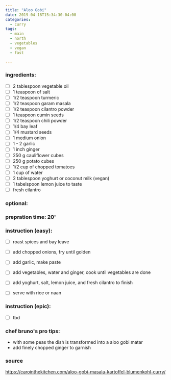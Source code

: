 ```yaml
---
title: "Aloo Gobi"
date: 2019-04-18T15:34:30-04:00
categories:
  - curry
tags:
  - main 
  - north
  - vegetables
  - vegan
  - fast

---
```


### ingredients:

- [ ] 2 tablespoon vegetable oil
- [ ] 1 teaspoon of salt
- [ ] 1/2 teaspoon turmeric
- [ ] 1/2 teaspoon garam masala
- [ ] 1/2 teaspoon cilantro powder
- [ ] 1 teaspoon cumin seeds
- [ ] 1/2 teaspoon chili powder
- [ ] 1/4 bay leaf
- [ ] 1/4 mustard seeds
- [ ] 1 medium onion
- [ ] 1 - 2 garlic
- [ ] 1 inch ginger
- [ ] 250 g cauliflower cubes
- [ ] 250 g potato cubes
- [ ] 1/2 cup of chopped tomatoes
- [ ] 1 cup of water
- [ ] 2 tablespoon yoghurt or coconut milk (vegan)
- [ ] 1 tabelspoon lemon juice to taste
- [ ] fresh cilantro

### optional:

### prepration time: 20'

### instruction (easy):
- [ ] roast spices and bay leave
- [ ] add chopped onions, fry until golden
- [ ] add garlic, make paste
- [ ] add vegetables, water and ginger, cook until vegetables are done
- [ ] add yoghurt, salt, lemon juice, and fresh cilantro to finish
- [ ] serve with rice or naan


### instruction (epic):
- [ ] tbd


### chef bruno's pro tips:

- with some peas the dish is transformed into a aloo gobi matar
- add finely chopped ginger to garnish


### source

https://carointhekitchen.com/aloo-gobi-masala-kartoffel-blumenkohl-curry/



